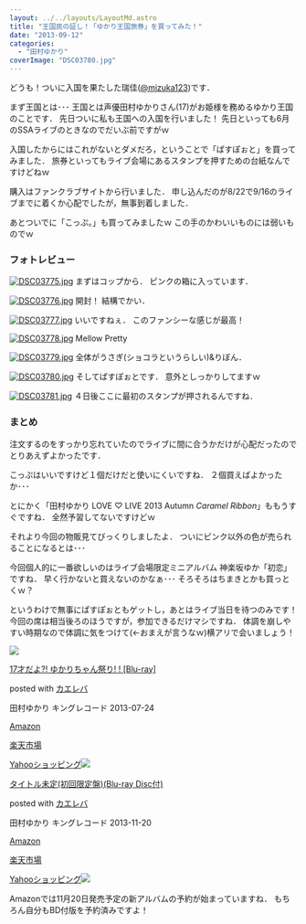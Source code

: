 ```yaml
---
layout: ../../layouts/LayoutMd.astro
title: "王国民の証し！「ゆかり王国旅券」を買ってみた！"
date: "2013-09-12"
categories: 
  - "田村ゆかり"
coverImage: "DSC03780.jpg"
---
```


どうも！ついに入国を果たした瑞佳([@mizuka123](https://twitter.com/mizuka123))です．

まず王国とは･･･ 王国とは声優田村ゆかりさん(17)がお姫様を務めるゆかり王国のことです． 先日ついに私も王国への入国を行いました！ 先日といっても6月のSSAライブのときなのでだいぶ前ですがｗ

入国したからにはこれがないとダメだろ，ということで「ぱすぽぉと」を買ってみました． 旅券といってもライブ会場にあるスタンプを押すための台紙なんですけどねｗ

購入はファンクラブサイトから行いました． 申し込んだのが8/22で9/16のライブまでに着くか心配でしたが，無事到着しました．

あとついでに「こっぷ。」も買ってみましたｗ この手のかわいいものには弱いものでｗ

### フォトレビュー

[![DSC03775.jpg](/wp/images/9730294078_2d8ccca02d_b.jpg)](http://www.flickr.com/photos/67522130@N08/9730294078/ "DSC03775.jpg") まずはコップから． ピンクの箱に入っています．

[![DSC03776.jpg](/wp/images/9730294780_39c1b25626_b.jpg)](http://www.flickr.com/photos/67522130@N08/9730294780/ "DSC03776.jpg") 開封！ 結構でかい．

[![DSC03777.jpg](/wp/images/9730295538_bec7f42cd2_b.jpg)](http://www.flickr.com/photos/67522130@N08/9730295538/ "DSC03777.jpg") いいですねぇ． このファンシーな感じが最高！

[![DSC03778.jpg](/wp/images/9727067407_616b607629_b.jpg)](http://www.flickr.com/photos/67522130@N08/9727067407/ "DSC03778.jpg") Mellow Pretty

[![DSC03779.jpg](/wp/images/9730297048_71aaf89db0_b.jpg)](http://www.flickr.com/photos/67522130@N08/9730297048/ "DSC03779.jpg") 全体がうさぎ(ショコラというらしい)&りぼん．

[![DSC03780.jpg](/wp/images/9727069023_61a27df849_b.jpg)](http://www.flickr.com/photos/67522130@N08/9727069023/ "DSC03780.jpg") そしてぱすぽぉとです． 意外としっかりしてますｗ

[![DSC03781.jpg](/wp/images/9730298408_8bbf1bd598_b.jpg)](http://www.flickr.com/photos/67522130@N08/9730298408/ "DSC03781.jpg") ４日後ここに最初のスタンプが押されるんですね．

### まとめ

注文するのをすっかり忘れていたのでライブに間に合うかだけが心配だったのでとりあえずよかったです．

こっぷはいいですけど１個だけだと使いにくいですね． ２個買えばよかったか･･･

とにかく「田村ゆかり LOVE ♡ LIVE 2013 Autumn _Caramel Ribbon_」ももうすぐですね． 全然予習してないですけどｗ

それより今回の物販見てびっくりしましたよ． ついにピンク以外の色が売られることになるとは･･･

今回個人的に一番欲しいのはライブ会場限定ミニアルバム 神楽坂ゆか「初恋」ですね． 早く行かないと買えないのかなぁ･･･ そろそろはちまきとかも買っとくｗ？

というわけで無事にぱすぽぉともゲットし，あとはライブ当日を待つのみです！ 今回の席は相当後ろのほうですが，参加できるだけマシですね． 体調を崩しやすい時期なので体調に気をつけて(←おまえが言うなｗ)横アリで会いましょう！

[![](/wp/images/41NwR-xtRWL._SL160_.jpg)](https://www.amazon.co.jp/exec/obidos/ASIN/B00CW537QU/mizuka123-22/ref=nosim/)

[17才だよ?! ゆかりちゃん祭り! ! \[Blu-ray\]](https://www.amazon.co.jp/exec/obidos/ASIN/B00CW537QU/mizuka123-22/ref=nosim/)

posted with [カエレバ](http://kaereba.com)

田村ゆかり キングレコード 2013-07-24

[Amazon](http://www.amazon.co.jp/gp/search?keywords=%82%E4%82%A9%82%E8&__mk_ja_JP=%83J%83%5E%83J%83i&tag=mizuka123-22 "アマゾン")

[楽天市場](http://hb.afl.rakuten.co.jp/hgc/032b53ee.4b34c5ee.0f4a541e.f440145e/?pc=http%3A%2F%2Fsearch.rakuten.co.jp%2Fsearch%2Fmall%2F%25E3%2582%2586%25E3%2581%258B%25E3%2582%258A%2F-%2Ff.1-p.1-s.1-sf.0-st.A-v.2%3Fx%3D0%26scid%3Daf_ich_link_urltxt%26m%3Dhttp%3A%2F%2Fm.rakuten.co.jp%2F "楽天市場")

[Yahooショッピング![](//ad.jp.ap.valuecommerce.com/servlet/gifbanner?sid=3066752&pid=881990642)](//ck.jp.ap.valuecommerce.com/servlet/referral?sid=3066752&pid=881990642&vc_url=http%3A%2F%2Fshopping.search.yahoo.co.jp%2Fsearch%3FuIv%3Don%26ei%3DUTF-8%26tab_ex%3Dcommerce%26slider%3D0%26va%3D%25E3%2582%2586%25E3%2581%258B%25E3%2582%258A "Yahooショッピング")

[](https://www.amazon.co.jp/exec/obidos/ASIN/B00ENM1WN0/mizuka123-22/ref=nosim/)

[タイトル未定(初回限定盤)(Blu-ray Disc付)](https://www.amazon.co.jp/exec/obidos/ASIN/B00ENM1WN0/mizuka123-22/ref=nosim/)

posted with [カエレバ](http://kaereba.com)

田村ゆかり キングレコード 2013-11-20

[Amazon](http://www.amazon.co.jp/gp/search?keywords=Blu-ray%20Disc%95t&__mk_ja_JP=%83J%83%5E%83J%83i&tag=mizuka123-22 "アマゾン")

[楽天市場](http://hb.afl.rakuten.co.jp/hgc/032b53ee.4b34c5ee.0f4a541e.f440145e/?pc=http%3A%2F%2Fsearch.rakuten.co.jp%2Fsearch%2Fmall%2FBlu-ray%2520Disc%25E4%25BB%2598%2F-%2Ff.1-p.1-s.1-sf.0-st.A-v.2%3Fx%3D0%26scid%3Daf_ich_link_urltxt%26m%3Dhttp%3A%2F%2Fm.rakuten.co.jp%2F "楽天市場")

[Yahooショッピング![](//ad.jp.ap.valuecommerce.com/servlet/gifbanner?sid=3066752&pid=881990642)](//ck.jp.ap.valuecommerce.com/servlet/referral?sid=3066752&pid=881990642&vc_url=http%3A%2F%2Fshopping.search.yahoo.co.jp%2Fsearch%3FuIv%3Don%26ei%3DUTF-8%26tab_ex%3Dcommerce%26slider%3D0%26va%3DBlu-ray%2520Disc%25E4%25BB%2598 "Yahooショッピング")

Amazonでは11月20日発売予定の新アルバムの予約が始まっていますね． もちろん自分もBD付版を予約済みですよ！
